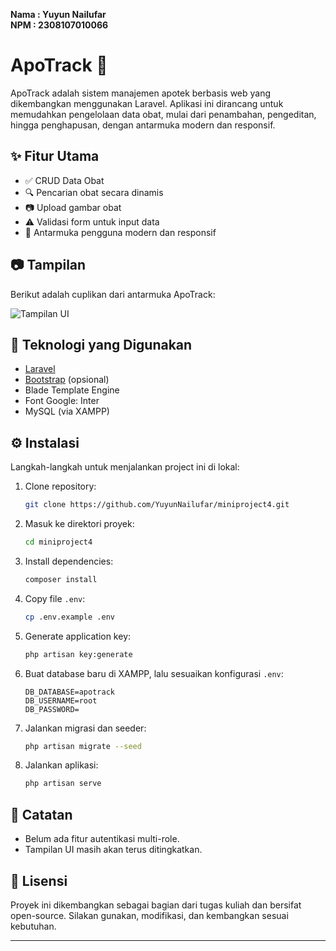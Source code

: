 **Nama : Yuyun Nailufar**  
**NPM : 2308107010066**
# ApoTrack 💊

ApoTrack adalah sistem manajemen apotek berbasis web yang dikembangkan menggunakan Laravel. Aplikasi ini dirancang untuk memudahkan pengelolaan data obat, mulai dari penambahan, pengeditan, hingga penghapusan, dengan antarmuka modern dan responsif.

## ✨ Fitur Utama

- ✅ CRUD Data Obat
- 🔍 Pencarian obat secara dinamis
- 📷 Upload gambar obat
- ⚠️ Validasi form untuk input data
- 🎨 Antarmuka pengguna modern dan responsif

## 📷 Tampilan

Berikut adalah cuplikan dari antarmuka ApoTrack:

![Tampilan UI](public/screenshots/dashboard.png)

## 🚀 Teknologi yang Digunakan

- [Laravel](https://laravel.com/)
- [Bootstrap](https://getbootstrap.com/) (opsional)
- Blade Template Engine
- Font Google: Inter
- MySQL (via XAMPP)

## ⚙️ Instalasi

Langkah-langkah untuk menjalankan project ini di lokal:

1. Clone repository:
    ```bash
    git clone https://github.com/YuyunNailufar/miniproject4.git
    ```

2. Masuk ke direktori proyek:
    ```bash
    cd miniproject4
    ```

3. Install dependencies:
    ```bash
    composer install
    ```

4. Copy file `.env`:
    ```bash
    cp .env.example .env
    ```

5. Generate application key:
    ```bash
    php artisan key:generate
    ```

6. Buat database baru di XAMPP, lalu sesuaikan konfigurasi `.env`:
    ```dotenv
    DB_DATABASE=apotrack
    DB_USERNAME=root
    DB_PASSWORD=
    ```

7. Jalankan migrasi dan seeder:
    ```bash
    php artisan migrate --seed
    ```

8. Jalankan aplikasi:
    ```bash
    php artisan serve
    ```

## 📌 Catatan

- Belum ada fitur autentikasi multi-role.
- Tampilan UI masih akan terus ditingkatkan.

## 📝 Lisensi

Proyek ini dikembangkan sebagai bagian dari tugas kuliah dan bersifat open-source. Silakan gunakan, modifikasi, dan kembangkan sesuai kebutuhan.

---

